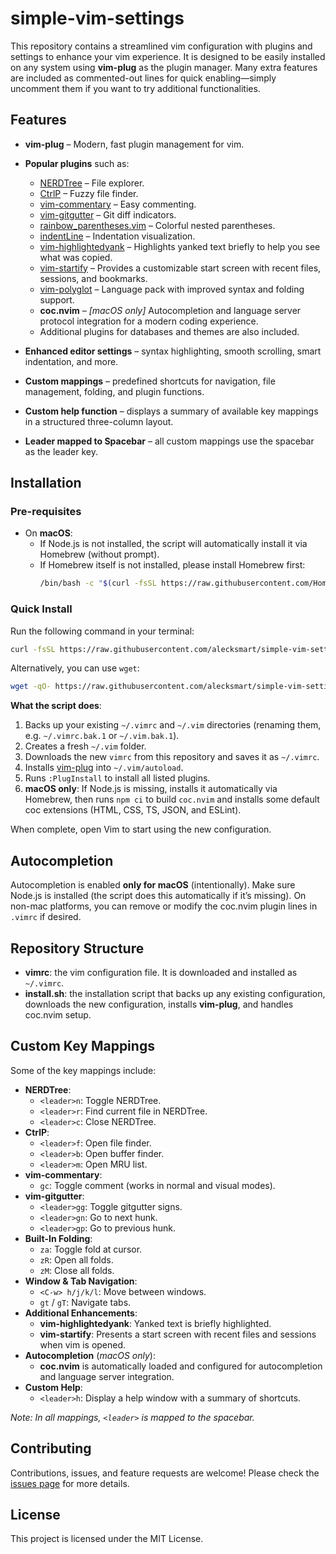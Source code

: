 # simple-vim-settings

This repository contains a streamlined vim configuration with plugins and settings to enhance your vim experience. It is designed to be easily installed on any system using **vim-plug** as the plugin manager. Many extra features are included as commented-out lines for quick enabling—simply uncomment them if you want to try additional functionalities.

## Features

- **vim-plug** – Modern, fast plugin management for vim.
- **Popular plugins** such as:
  - [NERDTree](https://github.com/preservim/nerdtree) – File explorer.
  - [CtrlP](https://github.com/ctrlpvim/ctrlp.vim) – Fuzzy file finder.
  - [vim-commentary](https://github.com/tpope/vim-commentary) – Easy commenting.
  - [vim-gitgutter](https://github.com/airblade/vim-gitgutter) – Git diff indicators.
  - [rainbow_parentheses.vim](https://github.com/kien/rainbow_parentheses.vim) – Colorful nested parentheses.
  - [indentLine](https://github.com/Yggdroot/indentLine) – Indentation visualization.
  - [vim-highlightedyank](https://github.com/machakann/vim-highlightedyank) – Highlights yanked text briefly to help you see what was copied.
  - [vim-startify](https://github.com/mhinz/vim-startify) – Provides a customizable start screen with recent files, sessions, and bookmarks.
  - [vim-polyglot](https://github.com/sheerun/vim-polyglot) – Language pack with improved syntax and folding support.
  - **coc.nvim** – *[macOS only]* Autocompletion and language server protocol integration for a modern coding experience.
  - Additional plugins for databases and themes are also included.

- **Enhanced editor settings** – syntax highlighting, smooth scrolling, smart indentation, and more.
- **Custom mappings** – predefined shortcuts for navigation, file management, folding, and plugin functions.
- **Custom help function** – displays a summary of available key mappings in a structured three-column layout.
- **Leader mapped to Spacebar** – all custom mappings use the spacebar as the leader key.

## Installation

### Pre-requisites

- On **macOS**:
  - If Node.js is not installed, the script will automatically install it via Homebrew (without prompt).
  - If Homebrew itself is not installed, please install Homebrew first:
    ```bash
    /bin/bash -c "$(curl -fsSL https://raw.githubusercontent.com/Homebrew/install/HEAD/install.sh)"
    ```

### Quick Install

Run the following command in your terminal:

```bash
curl -fsSL https://raw.githubusercontent.com/alecksmart/simple-vim-settings/main/install.sh | bash
```

Alternatively, you can use `wget`:

```bash
wget -qO- https://raw.githubusercontent.com/alecksmart/simple-vim-settings/main/install.sh | bash
```

**What the script does**:

1. Backs up your existing `~/.vimrc` and `~/.vim` directories (renaming them, e.g. `~/.vimrc.bak.1` or `~/.vim.bak.1`).
2. Creates a fresh `~/.vim` folder.
3. Downloads the new `vimrc` from this repository and saves it as `~/.vimrc`.
4. Installs [vim-plug](https://github.com/junegunn/vim-plug) into `~/.vim/autoload`.
5. Runs `:PlugInstall` to install all listed plugins.
6. **macOS only**: If Node.js is missing, installs it automatically via Homebrew, then runs `npm ci` to build `coc.nvim` and installs some default coc extensions (HTML, CSS, TS, JSON, and ESLint).

When complete, open Vim to start using the new configuration.

## Autocompletion

Autocompletion is enabled **only for macOS** (intentionally). Make sure Node.js is installed (the script does this automatically if it’s missing). On non-mac platforms, you can remove or modify the coc.nvim plugin lines in `.vimrc` if desired.

## Repository Structure

- **vimrc**: the vim configuration file. It is downloaded and installed as `~/.vimrc`.
- **install.sh**: the installation script that backs up any existing configuration, downloads the new configuration, installs **vim-plug**, and handles coc.nvim setup.

## Custom Key Mappings

Some of the key mappings include:

- **NERDTree**:
  - `<leader>n`: Toggle NERDTree.
  - `<leader>r`: Find current file in NERDTree.
  - `<leader>c`: Close NERDTree.
- **CtrlP**:
  - `<leader>f`: Open file finder.
  - `<leader>b`: Open buffer finder.
  - `<leader>m`: Open MRU list.
- **vim-commentary**:
  - `gc`: Toggle comment (works in normal and visual modes).
- **vim-gitgutter**:
  - `<leader>gg`: Toggle gitgutter signs.
  - `<leader>gn`: Go to next hunk.
  - `<leader>gp`: Go to previous hunk.
- **Built-In Folding**:
  - `za`: Toggle fold at cursor.
  - `zR`: Open all folds.
  - `zM`: Close all folds.
- **Window & Tab Navigation**:
  - `<C-w> h/j/k/l`: Move between windows.
  - `gt` / `gT`: Navigate tabs.
- **Additional Enhancements**:
  - **vim-highlightedyank**: Yanked text is briefly highlighted.
  - **vim-startify**: Presents a start screen with recent files and sessions when vim is opened.
- **Autocompletion** (*macOS only*):
  - **coc.nvim** is automatically loaded and configured for autocompletion and language server integration.
- **Custom Help**:
  - `<leader>h`: Display a help window with a summary of shortcuts.

*Note: In all mappings, `<leader>` is mapped to the spacebar.*

## Contributing

Contributions, issues, and feature requests are welcome! Please check the [issues page](https://github.com/alecksmart/simple-vim-settings/issues) for more details.

## License

This project is licensed under the MIT License.
